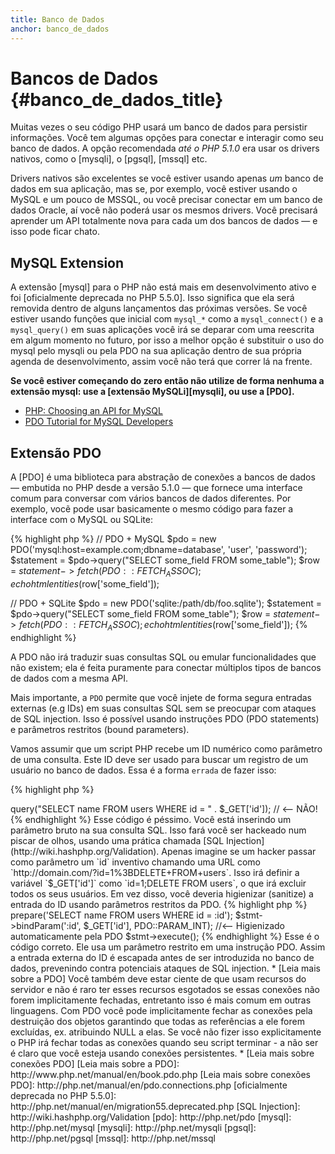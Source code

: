 ```yaml
---
title: Banco de Dados
anchor: banco_de_dados
---
```


# Bancos de Dados {#banco_de_dados_title}

Muitas vezes o seu código PHP usará um banco de dados para persistir informações. Você tem algumas opções para
conectar e interagir como seu banco de dados. A opção recomendada _até o PHP 5.1.0_ era usar os drivers nativos, como
o [mysqli], o [pgsql], [mssql]  etc.

Drivers nativos são excelentes se você estiver usando apenas _um_ banco de dados em sua aplicação, mas se, por exemplo,
você estiver usando o MySQL e um pouco de MSSQL, ou você precisar conectar em um banco de dados Oracle, aí você não
poderá usar os mesmos drivers. Você precisará aprender um API totalmente nova para cada um dos bancos de dados &mdash;
e isso pode ficar chato.

## MySQL Extension 

A extensão [mysql] para o PHP não está mais em desenvolvimento ativo e foi [oficialmente deprecada no PHP 5.5.0]. Isso significa que
ela será removida dentro de alguns lançamentos das próximas versões. Se você estiver usando funções que inicial com `mysql_*` como a `mysql_connect()` e a `mysql_query()` em
suas aplicações você irá se deparar com uma reescrita em algum momento no futuro, por isso a melhor opção é
substituir o uso do mysql pelo mysqli ou pela PDO na sua aplicação dentro de sua própria agenda de desenvolvimento,
assim você não terá que correr lá na frente. 

**Se você estiver começando do zero então não utilize de forma nenhuma a
extensão mysql: use a [extensão MySQLi][mysqli], ou use a [PDO].**

* [PHP: Choosing an API for MySQL](http://php.net/manual/en/mysqlinfo.api.choosing.php)
* [PDO Tutorial for MySQL Developers](http://wiki.hashphp.org/PDO_Tutorial_for_MySQL_Developers)

## Extensão PDO

A [PDO] é uma biblioteca para abstração de conexões a bancos de dados &mdash; embutida no PHP desde a versão 5.1.0 
&mdash; que fornece uma interface comum para conversar com vários bancos de dados diferentes. Por exemplo, vocẽ pode usar basicamente o mesmo código para fazer a interface com o MySQL ou SQLite:

{% highlight php %}
// PDO + MySQL
$pdo = new PDO('mysql:host=example.com;dbname=database', 'user', 'password');
$statement = $pdo->query("SELECT some\_field FROM some\_table");
$row = $statement->fetch(PDO::FETCH_ASSOC);
echo htmlentities($row['some_field']);

// PDO + SQLite
$pdo = new PDO('sqlite:/path/db/foo.sqlite');
$statement = $pdo->query("SELECT some\_field FROM some\_table");
$row = $statement->fetch(PDO::FETCH_ASSOC);
echo htmlentities($row['some_field']);
{% endhighlight %}

A PDO não irá traduzir
suas consultas SQL ou emular funcionalidades que não existem; ela é feita puramente para conectar múltiplos tipos de
bancos de dados com a mesma API.

Mais importante, a `PDO` permite que você injete de forma segura entradas externas (e.g IDs) em suas consultas SQL
sem se preocupar com ataques de SQL injection.
Isso é possível usando instruções PDO (PDO statements) e parâmetros
restritos (bound parameters).

Vamos assumir que um script PHP recebe um ID numérico como parâmetro de uma consulta. Este ID deve ser usado para
buscar um registro de um usuário no banco de dados. Essa é a forma `errada` de fazer isso:

{% highlight php %}
<?php
$pdo = new PDO('sqlite:/path/db/users.db');
$pdo->query("SELECT name FROM users WHERE id = " . $_GET['id']); // <-- NÃO!
{% endhighlight %}

Esse código é péssimo. Você está inserindo um parâmetro bruto na sua consulta SQL. Isso fará você ser hackeado num
piscar de olhos, usando uma prática chamada [SQL Injection](http://wiki.hashphp.org/Validation). Apenas imagine se um hacker passar como parâmetro um `id` inventivo chamando uma URL como
`http://domain.com/?id=1%3BDELETE+FROM+users`. Isso irá definir a variável `$_GET['id']` como `id=1;DELETE FROM users`,
o que irá excluir todos os seus usuários. Em vez disso, você deveria higienizar (sanitize) a entrada do ID usando
parâmetros restritos da PDO.

{% highlight php %}
<?php
$pdo = new PDO('sqlite:/path/db/users.db');
$stmt = $pdo->prepare('SELECT name FROM users WHERE id = :id');
$stmt->bindParam(':id', $_GET['id'], PDO::PARAM_INT); //<-- Higienizado automaticamente pela PDO
$stmt->execute();
{% endhighlight %}

Esse é o código correto. Ele usa um parâmetro restrito em uma instrução PDO. Assim a entrada externa do ID é escapada
antes de ser introduzida no banco de dados, prevenindo contra potenciais ataques de SQL injection.

* [Leia mais sobre a PDO]

Você também deve estar ciente de que usam recursos do servidor e não é raro ter esses recursos esgotados se essas
conexões não forem implicitamente fechadas, entretanto isso é mais comum em outras linguagens. Com PDO você pode
implicitamente fechar as conexões pela destruição dos objetos garantindo que todas as referências a ele forem excluídas,
ex. atribuindo NULL a elas. Se você não fizer isso explicitamente o PHP irá fechar todas as conexões quando seu script
terminar - a não ser é claro que você esteja usando conexões persistentes.

* [Leia mais sobre conexões PDO]

[Leia mais sobre a PDO]: http://www.php.net/manual/en/book.pdo.php
[Leia mais sobre conexões PDO]: http://php.net/manual/en/pdo.connections.php
[oficialmente deprecada no PHP 5.5.0]: http://php.net/manual/en/migration55.deprecated.php
[SQL Injection]: http://wiki.hashphp.org/Validation

[pdo]: http://php.net/pdo
[mysql]: http://php.net/mysql
[mysqli]: http://php.net/mysqli
[pgsql]: http://php.net/pgsql
[mssql]: http://php.net/mssql
